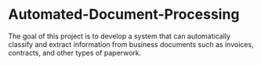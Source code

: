 # Automated-Document-Processing
The goal of this project is to develop a system that can automatically classify and extract information from business documents such as invoices, contracts, and other types of paperwork.
